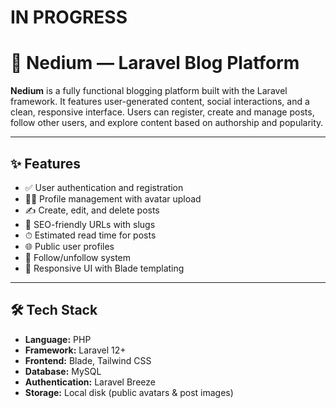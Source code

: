 # IN PROGRESS

# 📝 Nedium — Laravel Blog Platform

**Nedium** is a fully functional blogging platform built with the Laravel framework. It features user-generated content, social interactions, and a clean, responsive interface. Users can register, create and manage posts, follow other users, and explore content based on authorship and popularity.

---

## ✨ Features

* ✅ User authentication and registration
* 🧑‍🎨 Profile management with avatar upload
* ✍️ Create, edit, and delete posts
* 🔗 SEO-friendly URLs with slugs
* ⏱ Estimated read time for posts
* 🌐 Public user profiles
* 🔁 Follow/unfollow system
* 📱 Responsive UI with Blade templating

---

## 🛠 Tech Stack

* **Language:** PHP
* **Framework:** Laravel 12+
* **Frontend:** Blade, Tailwind CSS
* **Database:** MySQL
* **Authentication:** Laravel Breeze
* **Storage:** Local disk (public avatars & post images)

